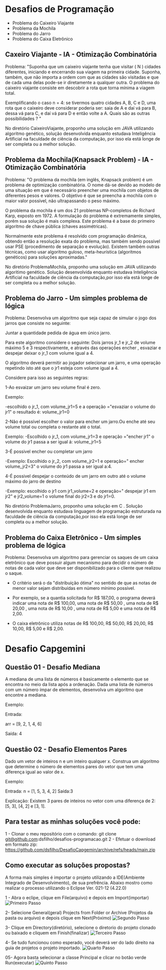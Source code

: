 # Desafios de Programação

-  Problema do Caixeiro Viajante
-  Problema da Mochila
-  Problema do Jarro
-  Problema do Caixa Eletrônico


## Caxeiro Viajante - IA - Otimização Combinatória


Problema: "Suponha que um caixeiro viajante tenha que visitar ( N ) cidades diferentes, iniciando e encerrando sua viagem na primeira cidade. Suponha, também, que não importa a ordem com que as cidades são visitadas e que de cada uma delas pode-se ir diretamente a qualquer outra. O problema do caixeiro viajante consiste em descobrir a rota que torna mínima a viagem total.

Exemplificando o caso n = 4:
se tivermos quatro cidades A, B, C e D, uma rota que o caixeiro deve considerar poderia ser: saia de A e daí vá para B, dessa vá para C, e daí vá para D e então volte a A. Quais são as outras possibilidades ? "

No diretório CaixeiroViajante, proponho uma solução em JAVA utilizando algoritmo genético, solução desenvolvida enquanto estudava Inteligência Artificial na faculdade de ciência da computação, por isso ela está longe de ser completa ou a melhor solução.

## Problema da Mochila(Knapsack Problem) - IA - Otimização Combinatória

Problema: "O problema da mochila (em inglês, Knapsack problem) é um problema de optimização combinatória. O nome dá-se devido ao modelo de uma situação em que é necessário preencher uma mochila com objetos de diferentes pesos e valores. O objetivo é que se preencha a mochila com o maior valor possível, não ultrapassando o peso máximo.

O problema da mochila é um dos 21 problemas NP-completos de Richard Karp, exposto em 1972. A formulação do problema é extremamente simples, porém sua solução é mais complexa. Este problema é a base do primeiro algoritmo de chave pública (chaves assimétricas).

Normalmente este problema é resolvido com programação dinâmica, obtendo então a resolução exata do problema, mas também sendo possível usar PSE (procedimento de separação e evolução). Existem também outras técnicas, como usar algoritmo guloso, meta-heurística (algoritmos genéticos) para soluções aproximadas."

No diretório ProblemaMochila, proponho uma solução em JAVA utilizando algoritimo genético. Solução desenvolvida enquanto estudava Inteligência Artificial na faculdade de ciência da computação,por isso ela está longe de ser completa ou a melhor solução.

## Problema do Jarro - Um simples problema de lógica
Problema: Desenvolva um algoritmo  que seja capaz de  simular o jogo dos jarros que consiste no seguinte:

Juntar a quantidade pedida de água em único jarro.

Para este algoritmo considere o seguinte: Dois jarros jr_1 e jr_2 de volume máximo 5 e 3 respectivamente, e  através 
das operações encher , esvaziar e despejar deixar o jr_1 com volume igual a 4.


O algoritmo deverá permitir ao jogador selecionar um jarro, e uma operação repetindo isto até que o jr1 esteja com volume igual a 4.


Considere para isso as seguintes regras:


1-Ao esvaizar um jarro seu volume final é zero. 
 
Exemplo:

 -escolhido o jr_1, com  volume_jr1=5 e a operação ="esvaziar o volume do jr1" o resultado é: volume_jr1=0


2-Não é possível escolher o valor para encher um jarro.Ou enche até seu volume total ou completa o restante até o total.

Exemplo: 
  -Escolhido o jr_1, com volume_jr1=3 e operação ="encher jr1" o volume do jr1 passa a ser igual á: volume_jr1=5


3-É possivel encher ou completar um jarro 

  -Exemplo: Escolhido o jr_2, com  volume_jr2=1 e  operação=" encher volume_jr2=3" o volume do jr1 passa a ser igual a:4.

4-É possivel despejar o conteúdo de um jarro em outro até o volume máximo do jarro de destino

  -Exemplo: escolhido o jr1 com jr1_volume=2 e  operação=" despejar jr1 em jr2" e jr2_volume=1 o volume final do jr2=3 e do jr1=0. 

  No diretório ProblemaJarro, proponho uma solução em C . Solução desenvolvida enquanto estudava linguagem de programação estruturada na faculdade de ciência da computação,por isso ela está longe de ser completa ou a melhor solução.


  ## Problema do Caixa Eletrônico - Um simples problema de lógica

  Problema: Desenvolva um algoritmo para gerenciar os saques de um caixa eletrônico que deve possuir algum mecanismo para decidir o número de notas de cada valor que deve ser disponibilizado para o cliente que realizou o saque.

 -  O critério será o da "distribuição ótima" no sentido de que as notas de menor valor sejam distribuídas em 	      número mínimo possível.

 - Por exemplo, se a quantia solicitada for R$ 187,00, o programa deverá indicar uma nota de R$ 100,00, uma nota de R$ 50,00 , uma nota de R$ 20,00 , uma nota de R$ 10,00 , uma nota de R$ 5,00 e uma nota de R$ 2,00.

- O caixa eletrônico utiliza notas de R$ 100,00, R$ 50,00, R$ 20,00, R$ 10,00, R$ 5,00 e R$ 2,00.

# Desafio Capgemini

## Questão 01 - Desafio Mediana

A mediana de uma lista de números é basicamente o elemento que se encontra no meio da lista após a ordenação. Dada uma lista de números com um número ímpar de elementos, desenvolva um algoritmo que encontre a mediana.

Exemplo:

Entrada:

arr = [9, 2, 1, 4, 6]


Saída: 4

## Questão 02 - Desafio Elementos Pares

Dado um vetor de inteiros n e um inteiro qualquer x. Construa um algoritmo que determine o número de elementos pares do vetor que tem uma diferença igual ao valor de x.

Exemplo:

Entrada: n = [1, 5, 3, 4, 2]
Saída:3

Explicação: Existem 3 pares de inteiros no vetor com uma diferença de 2: [5, 3], [4, 2] e [3, 1].


## Para testar as minhas soluções você pode: 
1 - Clonar o meu repositório com o comando: git clone git@github.com:dsfilho/desafios-programacao.git
2 - Efetuar o download em formato zip:  https://github.com/dsfilho/DesafioCapgemin/archive/refs/heads/main.zip

## Como executar as soluções propostas?
A forma mais simples é importar o projeto utilizando a IDE(Ambiente Integrado de Desenvolvimento), de sua prefrẽncia. Abaixo mostro como realizar o processo utilizando o Eclipse Ver. 021-12 (4.22.0)

 1 - Abra o eclipe, clique em File(arquivo) e depois em Import(importar)
 ![Primeiro Passo](https://www.mesalvati.com.br/cpDaniel/01.png)

 2- Selecione General(geral) Projects from Folder or Archive (Projetos da pasta ou arquivo) e depois clique em Next(Próximo)
  ![Segundo Passo](https://www.mesalvati.com.br/cpDaniel/02.png)
  
 3- Clique em Directory(diretório), selecione o diretorio do projeto clonado ou baixado e cliquem em Finish(finalizar)
  ![Terceiro Passo](https://www.mesalvati.com.br/cpDaniel/03.png)

 4- Se tudo funcionou como esperado, você deverá ver do lado direito na guia de projetos o projeto importado.
![Quarto Passo](https://www.mesalvati.com.br/cpDaniel/04.png)

05- Agora basta selecionar a classe Principal e clicar no botão verde Run(executar)
![Quinto Passo](https://www.mesalvati.com.br/cpDaniel/05.png)
